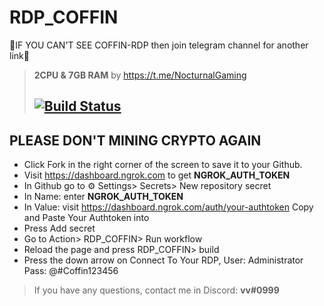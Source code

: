 # RDP_COFFIN
💖IF YOU CAN'T SEE COFFIN-RDP then join telegram channel for another link💖
> **2CPU & 7GB RAM**
by https://t.me/NocturnalGaming
> ## [![Build Status](https://travis-ci.org/joemccann/dillinger.svg?branch=master)](https://github.com/c9ffin/RDP_COFFIN/blob/main/.github/workflows/coffin.yml)

## PLEASE DON'T MINING CRYPTO AGAIN
* Click Fork in the right corner of the screen to save it to your Github.
* Visit https://dashboard.ngrok.com to get **NGROK_AUTH_TOKEN**
* In Github go to ⚙ Settings> Secrets> New repository secret
* In Name: enter **NGROK_AUTH_TOKEN**
* In Value: visit https://dashboard.ngrok.com/auth/your-authtoken Copy and Paste Your Authtoken into
* Press Add secret
* Go to Action> RDP_COFFIN> Run workflow
* Reload the page and press RDP_COFFIN> build
* Press the down arrow on Connect To Your RDP, User: Administrator Pass: @#Coffin123456
> If you have any questions, contact me in Discord: **vv#0999**

